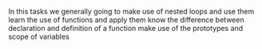 In this tasks we generally going to make use of nested loops and use them
learn the use of functions and apply them
know the difference between declaration and definition of a function
make use of the prototypes and scope of variables
